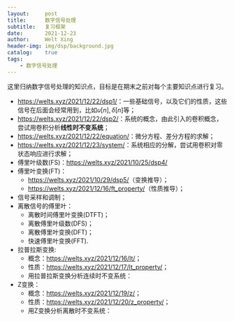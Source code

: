 ```yaml
---
layout:     post
title:      数字信号处理
subtitle:   复习框架
date:       2021-12-23
author:     Welt Xing
header-img: img/dsp/background.jpg
catalog:    true
tags:
    - 数字信号处理
---
```


这里归纳数字信号处理的知识点，目标是在期末之前对每个主要知识点进行复习。

- <https://welts.xyz/2021/12/22/dsp1/>：一些基础信号，以及它们的性质，这些信号在后面会经常用到，比如$u[n],\delta[n]$等；
- <https://welts.xyz/2021/12/22/dsp2/>：系统的概念，由此引入的卷积概念，尝试用卷积分析**线性时不变系统**；
- <https://welts.xyz/2021/12/22/equation/>：微分方程、差分方程的求解；
- <https://welts.xyz/2021/12/23/system/>：系统相应的分解，尝试用卷积对零状态响应进行求解；
- 傅里叶级数(FS)：<https://welts.xyz/2021/10/25/dsp4/>
- 傅里叶变换(FT)：
  - <https://welts.xyz/2021/10/29/dsp5/>（变换推导）；
  - <https://welts.xyz/2021/12/16/ft_property/>（性质推导）；
- 信号采样和调制；
- 离散信号的傅里叶：
  - 离散时间傅里叶变换(DTFT)；
  - 离散傅里叶级数(DFS)；
  - 离散傅里叶变换(DFT)；
  - 快速傅里叶变换(FFT).
- 拉普拉斯变换:
  - 概念：<https://welts.xyz/2021/12/16/lt/>；
  - 性质：<https://welts.xyz/2021/12/17/lt_property/>；
  - 用拉普拉斯变换分析连续时不变系统：
- Z变换：
  - 概念：<https://welts.xyz/2021/12/19/z/>；
  - 性质：<https://welts.xyz/2021/12/20/z_property/>；
  - 用Z变换分析离散时不变系统：
